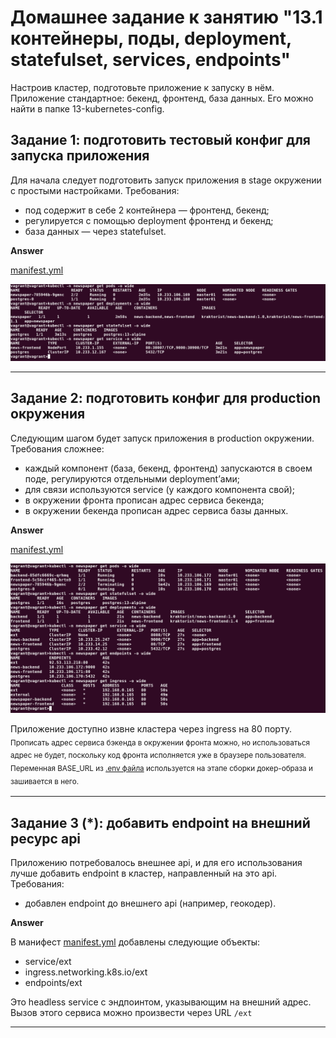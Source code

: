# Домашнее задание к занятию "13.1 контейнеры, поды, deployment, statefulset, services, endpoints"
Настроив кластер, подготовьте приложение к запуску в нём. Приложение стандартное: бекенд, фронтенд, база данных. Его можно найти в папке 13-kubernetes-config.

## Задание 1: подготовить тестовый конфиг для запуска приложения
Для начала следует подготовить запуск приложения в stage окружении с простыми настройками. Требования:
* под содержит в себе 2 контейнера — фронтенд, бекенд;
* регулируется с помощью deployment фронтенд и бекенд;
* база данных — через statefulset.

**Answer**

[manifest.yml](./assets/stage/manifest.yml)

![stage](assets/img/stage.png)

---

## Задание 2: подготовить конфиг для production окружения
Следующим шагом будет запуск приложения в production окружении. Требования сложнее:
* каждый компонент (база, бекенд, фронтенд) запускаются в своем поде, регулируются отдельными deployment’ами;
* для связи используются service (у каждого компонента свой);
* в окружении фронта прописан адрес сервиса бекенда;
* в окружении бекенда прописан адрес сервиса базы данных.

**Answer**

[manifest.yml](./assets/prod/manifest.yml)

![stage](assets/img/prod.png)

Приложение доступно извне кластера через ingress на 80 порту.  
<sub>Прописать адрес сервиса бэкенда в окружении фронта можно, но использоваться адрес не будет, поскольку код фронта исполняется уже в браузере пользователя. Переменная BASE_URL из [.env файла](./assets/app/frontend/.env.example) используется на этапе сборки докер-образа и зашивается в него.<sub>

---

## Задание 3 (*): добавить endpoint на внешний ресурс api
Приложению потребовалось внешнее api, и для его использования лучше добавить endpoint в кластер, направленный на это api. Требования:
* добавлен endpoint до внешнего api (например, геокодер).

**Answer**

В манифест [manifest.yml](./assets/prod/manifest.yml) добавлены следующие объекты:

- service/ext
- ingress.networking.k8s.io/ext
- endpoints/ext

Это headless service с эндпоинтом, указывающим на внешний адрес. Вызов этого сервиса можно произвести через URL `/ext`

---